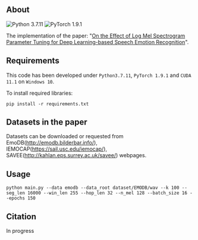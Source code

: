 ## About

![Python 3.7.11](https://img.shields.io/badge/python-3.7.11-green.svg?style=plastic) ![PyTorch 1.9.1](https://img.shields.io/badge/pytorch-1.9.1-green.svg?style=plastic)

The implementation of the paper: "[On the Effect of Log Mel Spectrogram Parameter Tuning for Deep Learning-based Speech Emotion Recognition](https://)".

## Requirements

This code has been developed under `Python3.7.11`, `PyTorch 1.9.1` and `CUDA 11.1` on `Windows 10`.

To install required libraries:

```shell
pip install -r requirements.txt
```

## Datasets in the paper

Datasets can be downloaded or requested from EmoDB(http://emodb.bilderbar.info/), IEMOCAP(https://sail.usc.edu/iemocap/), SAVEE(http://kahlan.eps.surrey.ac.uk/savee/) webpages.

## Usage

```shell
python main.py --data emodb --data_root dataset/EMODB/wav --k 100 --seg_len 16000 --win_len 255 --hop_len 32 --n_mel 128 --batch_size 16 --epochs 150
```

## Citation

In progress
